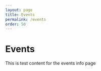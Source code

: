 ```yaml
---
layout: page
title: Events
permalink: /events
order: 50
---
```

# Events

This is test content for the events info page